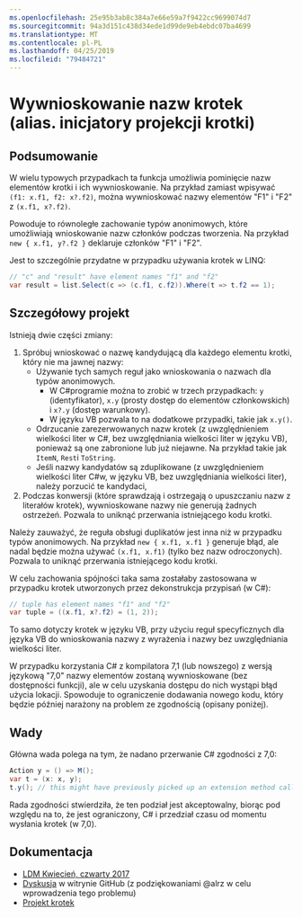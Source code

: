 ```yaml
---
ms.openlocfilehash: 25e95b3ab8c384a7e66e59a7f9422cc9699074d7
ms.sourcegitcommit: 94a3d151c438d34ede1d99de9eb4ebdc07ba4699
ms.translationtype: MT
ms.contentlocale: pl-PL
ms.lasthandoff: 04/25/2019
ms.locfileid: "79484721"
---
```

# <a name="infer-tuple-names-aka-tuple-projection-initializers"></a>Wywnioskowanie nazw krotek (alias. inicjatory projekcji krotki)

## <a name="summary"></a>Podsumowanie
[summary]: #summary

W wielu typowych przypadkach ta funkcja umożliwia pominięcie nazw elementów krotki i ich wywnioskowanie. Na przykład zamiast wpisywać `(f1: x.f1, f2: x?.f2)`, można wywnioskować nazwy elementów "F1" i "F2" z `(x.f1, x?.f2)`.

Powoduje to równoległe zachowanie typów anonimowych, które umożliwiają wnioskowanie nazw członków podczas tworzenia. Na przykład `new { x.f1, y?.f2 }` deklaruje członków "F1" i "F2".

Jest to szczególnie przydatne w przypadku używania krotek w LINQ:

```csharp
// "c" and "result" have element names "f1" and "f2"
var result = list.Select(c => (c.f1, c.f2)).Where(t => t.f2 == 1); 
```

## <a name="detailed-design"></a>Szczegółowy projekt
[design]: #detailed-design

Istnieją dwie części zmiany:

1.  Spróbuj wnioskować o nazwę kandydującą dla każdego elementu krotki, który nie ma jawnej nazwy:
    -   Używanie tych samych reguł jako wnioskowania o nazwach dla typów anonimowych.
        - W C#programie można to zrobić w trzech przypadkach: `y` (identyfikator), `x.y` (prosty dostęp do elementów członkowskich) i `x?.y` (dostęp warunkowy).
        - W języku VB pozwala to na dodatkowe przypadki, takie jak `x.y()`.
    -   Odrzucanie zarezerwowanych nazw krotek (z uwzględnieniem wielkości liter w C#, bez uwzględniania wielkości liter w języku VB), ponieważ są one zabronione lub już niejawne. Na przykład takie jak `ItemN`, `Rest`i `ToString`.
    -   Jeśli nazwy kandydatów są zduplikowane (z uwzględnieniem wielkości liter C#w, w języku VB, bez uwzględniania wielkości liter), należy porzucić te kandydaci,
2.  Podczas konwersji (które sprawdzają i ostrzegają o upuszczaniu nazw z literałów krotek), wywnioskowane nazwy nie generują żadnych ostrzeżeń. Pozwala to uniknąć przerwania istniejącego kodu krotki.

Należy zauważyć, że reguła obsługi duplikatów jest inna niż w przypadku typów anonimowych. Na przykład `new { x.f1, x.f1 }` generuje błąd, ale nadal będzie można używać `(x.f1, x.f1)` (tylko bez nazw odroczonych). Pozwala to uniknąć przerwania istniejącego kodu krotki.

W celu zachowania spójności taka sama zostałaby zastosowana w przypadku krotek utworzonych przez dekonstrukcja przypisań (w C#):

```csharp
// tuple has element names "f1" and "f2" 
var tuple = ((x.f1, x?.f2) = (1, 2));
```

To samo dotyczy krotek w języku VB, przy użyciu reguł specyficznych dla języka VB do wnioskowania nazwy z wyrażenia i nazwy bez uwzględniania wielkości liter.

W przypadku korzystania C# z kompilatora 7,1 (lub nowszego) z wersją językową "7,0" nazwy elementów zostaną wywnioskowane (bez dostępności funkcji), ale w celu uzyskania dostępu do nich wystąpi błąd użycia lokacji. Spowoduje to ograniczenie dodawania nowego kodu, który będzie później narażony na problem ze zgodnością (opisany poniżej).

## <a name="drawbacks"></a>Wady
[drawbacks]: #drawbacks

Główna wada polega na tym, że nadano przerwanie C# zgodności z 7,0:

```csharp
Action y = () => M();
var t = (x: x, y);
t.y(); // this might have previously picked up an extension method called “y”, but would now call the lambda.
```

Rada zgodności stwierdziła, że ten podział jest akceptowalny, biorąc pod względu na to, że jest ograniczony, C# i przedział czasu od momentu wysłania krotek (w 7,0).

## <a name="references"></a>Dokumentacja
- [LDM Kwiecień, czwarty 2017](https://github.com/dotnet/csharplang/blob/master/meetings/2017/LDM-2017-04-05.md#tuple-names)
- [Dyskusja](https://github.com/dotnet/csharplang/issues/370) w witrynie GitHub (z podziękowaniami @alrz w celu wprowadzenia tego problemu)
- [Projekt krotek](https://github.com/dotnet/roslyn/blob/master/docs/features/tuples.md)

